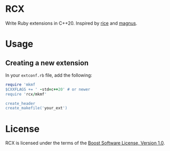 # RCX

Write Ruby extensions in C++20. Inspired by [rice](https://github.com/ruby-rice/rice) and [magnus](https://github.com/matsadler/magnus).

# Usage
## Creating a new extension
In your `extconf.rb` file, add the following:
```ruby
require 'mkmf
$CXXFLAGS += ' -std=c++20' # or newer
require 'rcx/mkmf'

create_header
create_makefile('your_ext')
```

# License

RCX is licensed under the terms of the [Boost Software License, Version 1.0](./LICENSE.txt).

